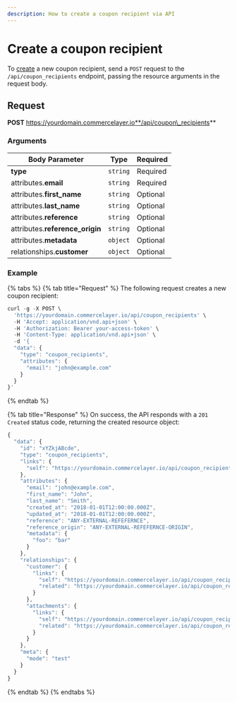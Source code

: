 ```yaml
---
description: How to create a coupon recipient via API
---
```


# Create a coupon recipient

To [create](https://docs.commercelayer.io/developers/creating-resources) a new coupon recipient, send a `POST` request to the `/api/coupon_recipients` endpoint, passing the resource arguments in the request body.

## Request

**POST** https://yourdomain.commercelayer.io**/api/coupon\_recipients**

### Arguments

| Body Parameter                   | Type     | Required |
| -------------------------------- | -------- | -------- |
| **type**                         | `string` | Required |
| attributes.**email**             | `string` | Required |
| attributes.**first\_name**       | `string` | Optional |
| attributes.**last\_name**        | `string` | Optional |
| attributes.**reference**         | `string` | Optional |
| attributes.**reference\_origin** | `string` | Optional |
| attributes.**metadata**          | `object` | Optional |
| relationships.**customer**       | `object` | Optional |

### Example

{% tabs %}
{% tab title="Request" %}
The following request creates a new coupon recipient:

```javascript
curl -g -X POST \
  'https://yourdomain.commercelayer.io/api/coupon_recipients' \
  -H 'Accept: application/vnd.api+json' \
  -H 'Authorization: Bearer your-access-token' \
  -H 'Content-Type: application/vnd.api+json' \
  -d '{
  "data": {
    "type": "coupon_recipients",
    "attributes": {
      "email": "john@example.com"
    }
  }
}'
```
{% endtab %}

{% tab title="Response" %}
On success, the API responds with a `201 Created` status code, returning the created resource object:

```javascript
{
  "data": {
    "id": "xYZkjABcde",
    "type": "coupon_recipients",
    "links": {
      "self": "https://yourdomain.commercelayer.io/api/coupon_recipients/xYZkjABcde"
    },
    "attributes": {
      "email": "john@example.com",
      "first_name": "John",
      "last_name": "Smith",
      "created_at": "2018-01-01T12:00:00.000Z",
      "updated_at": "2018-01-01T12:00:00.000Z",
      "reference": "ANY-EXTERNAL-REFEFERNCE",
      "reference_origin": "ANY-EXTERNAL-REFEFERNCE-ORIGIN",
      "metadata": {
        "foo": "bar"
      }
    },
    "relationships": {
      "customer": {
        "links": {
          "self": "https://yourdomain.commercelayer.io/api/coupon_recipients/xYZkjABcde/relationships/customer",
          "related": "https://yourdomain.commercelayer.io/api/coupon_recipients/xYZkjABcde/customer"
        }
      },
      "attachments": {
        "links": {
          "self": "https://yourdomain.commercelayer.io/api/coupon_recipients/xYZkjABcde/relationships/attachments",
          "related": "https://yourdomain.commercelayer.io/api/coupon_recipients/xYZkjABcde/attachments"
        }
      }
    },
    "meta": {
      "mode": "test"
    }
  }
}
```
{% endtab %}
{% endtabs %}
